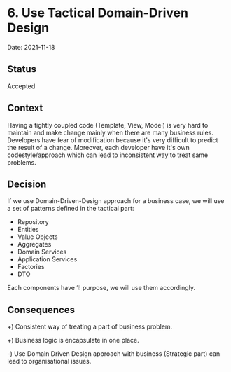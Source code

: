 # 6. Use Tactical Domain-Driven Design

Date: 2021-11-18

## Status

Accepted

## Context

Having a tightly coupled code (Template, View, Model) is very hard to maintain and make change mainly when there are many business rules.
Developers have fear of modification because it's very difficult to predict the result of a change.
Moreover, each developer have it's own codestyle/approach which can lead to inconsistent way to 
treat same problems.


## Decision

If we use Domain-Driven-Design approach for a business case, we will use a set of patterns defined in the tactical part:
- Repository
- Entities
- Value Objects
- Aggregates
- Domain Services
- Application Services
- Factories
- DTO

Each components have 1! purpose, we will use them accordingly.


## Consequences

+) Consistent way of treating a part of business problem.

+) Business logic is encapsulate in one place.

-) Use Domain Driven Design approach with business (Strategic part) can lead to organisational issues.